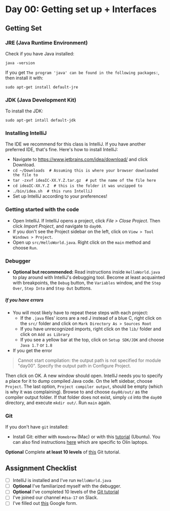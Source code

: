 # Day 00: Getting set up + Interfaces

## Getting Set

### JRE (Java Runtime Environment)
Check if you have Java installed:

`java -version`

If you get `The program 'java' can be found in the following packages:`, then
install it with:

`sudo apt-get install default-jre`

### JDK (Java Development Kit)

To install the JDK:

`sudo apt-get intall default-jdk`

### Installing IntelliJ

The IDE we recommend for this class is IntelliJ. If you have another preferred
IDE, that's fine. Here's how to install IntelliJ:

- Navigate to https://www.jetbrains.com/idea/download/ and click Download.
- `cd ~/Downloads  # Assuming this is where your browser downloaded the file to`
- `tar -zxvf ideaIC-XX.Y.Z.tar.gz  # put the name of the file here`
- `cd ideaIC-XX.Y.Z  # this is the folder it was unzipped to`
- `./bin/idea.sh  # this runs IntelliJ`
- Set up IntelliJ according to your preferences!

### Getting started with the code

- Open IntelliJ. If IntelliJ opens a project, click *File > Close Project*. Then click *Import Project*, and navigate to `day00`.
- If you don't see the Project sidebar on the left, click on `View > Tool Windows > Project`.
- Open up `src/HelloWorld.java`. Right click on the `main` method and choose `Run`.

### Debugger

- **Optional but recommended:** Read instructions inside `HelloWorld.java` to play around with IntelliJ's debugging tool. Become at least acquainted with breakpoints, the `Debug` button, the `Variables` window, and the `Step Over`, `Step Into` and `Step Out` buttons.

##### If you have errors

- You will most likely have to repeat these steps with each project:
  - If the `.java` files' icons are a red J instead of a blue C, right click on the `src/` folder and click on `Mark Directory As > Sources Root`
  - If you have unrecognized imports, right click on the `lib/` folder and click on `Add as Library`
  - If you see a yellow bar at the top, click on `Setup SDK/JDK` and choose `Java 1.7` or `1.8`
- If you get the error
> Cannot start compilation: the output path is not specified for module "day00".
> Specify the output path in Configure Project.

Then click on OK. A new window should open. IntelliJ needs you to specify a place for it to dump compiled Java code. On the left sidebar, choose `Project`. The last option, `Project compiler output`, should be empty (which is why it was complaining). Browse to and choose `day00/out/` as the compiler output folder. If that folder does not exist, simply `cd` into the `day00` directory, and execute `mkdir out/`. Run `main` again.

### Git

If you don't have `git` installed:

- Install Git: either with `Homebrew` (Mac) or with this [tutorial](https://www.digitalocean.com/community/tutorials/how-to-install-git-on-ubuntu-14-04) (Ubuntu). You can also find instructions [here](https://gist.github.com/benkahle/892fdb2531c5f388296a) which are specific to Olin laptops.

**Optional** Complete **at least 10 levels** of [this](http://learngitbranching.js.org/) Git tutorial.

## Assignment Checklist

- [ ] IntelliJ is installed and I've run `HelloWorld.java`
- [ ] **Optional** I've familiarized myself with the debugger.
- [ ] **Optional** I've completed 10 levels of the [Git tutorial](http://learngitbranching.js.org/)
- [ ] I've joined our channel `#dsa-17` on Slack.
- [ ] I've filled out [this]() Google form.

